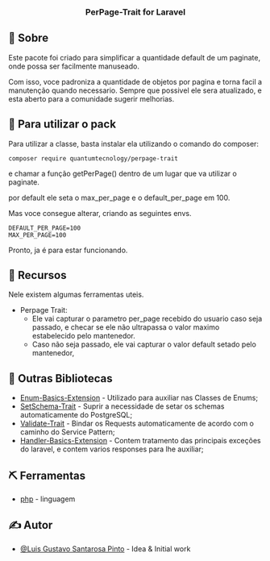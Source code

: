 <h3 align="center">PerPage-Trait for Laravel</h3>

## 🧐 Sobre <a name = "about"></a>

Este pacote foi criado para simplificar a quantidade default de um paginate, onde possa ser facilmente manuseado.

Com isso, voce padroniza a quantidade de objetos por pagina e torna facil a manutenção quando necessario.
Sempre que possivel ele sera atualizado, e esta aberto para a comunidade sugerir melhorias.

## 🏁 Para utilizar o pack

Para utilizar a classe, basta instalar ela utilizando o comando do composer:

```
composer require quantumtecnology/perpage-trait
```

e chamar a função getPerPage() dentro de um lugar que va utilizar o paginate.

por default ele seta o max_per_page e o default_per_page em 100.

Mas voce consegue alterar, criando as seguintes envs.

```
DEFAULT_PER_PAGE=100
MAX_PER_PAGE=100
```

Pronto, ja é para estar funcionando.

## 🎈 Recursos

Nele existem algumas ferramentas uteis.

- Perpage Trait:
  - Ele vai capturar o parametro per_page recebido do usuario caso seja passado, e checar se ele não ultrapassa o valor maximo estabelecido pelo mantenedor.
  - Caso não seja passado, ele vai capturar o valor default setado pelo mantenedor,

## 🧐 Outras Bibliotecas

- [Enum-Basics-Extension](https://packagist.org/packages/quantumtecnology/enum-basics-extension) - Utilizado para auxiliar nas Classes de Enums;
- [SetSchema-Trait](https://packagist.org/packages/quantumtecnology/setschema-trait-postgresql) - Suprir a necessidade de setar os schemas automaticamente do PostgreSQL;
- [Validate-Trait](https://packagist.org/packages/quantumtecnology/validate-trait) - Bindar os Requests automaticamente de acordo com o caminho do Service Pattern;
- [Handler-Basics-Extension](https://packagist.org/packages/quantumtecnology/handler-basics-extension) - Contem tratamento das principais exceções do laravel, e contem varios responses para lhe auxiliar;

## ⛏️ Ferramentas

- [php](https://www.php.net/) - linguagem

## ✍️ Autor

- [@Luis Gustavo Santarosa Pinto](https://github.com/QuantumTecnology) - Idea & Initial work

